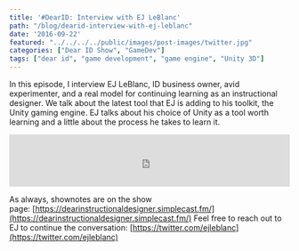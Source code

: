```yaml
---
title: '#DearID: Interview with EJ LeBlanc'
path: "/blog/dearid-interview-with-ej-leblanc"
date: '2016-09-22'
featured: "../../../../public/images/post-images/twitter.jpg"
categories: ["Dear ID Show", "GameDev"]
tags: ["dear id", "game development", "game engine", "Unity 3D"]
---
```


In this episode, I interview EJ LeBlanc, ID business owner, avid experimenter, and a real model for continuing learning as an instructional designer. We talk about the latest tool that EJ is adding to his toolkit, the Unity gaming engine. EJ talks about his choice of Unity as a tool worth learning and a little about the process he takes to learn it.

<iframe src="https://simplecast.com/e/44906?style=medium-light" width="100%" height="94px" frameborder="0" scrolling="no" seamless=""></iframe>

As always, shownotes are on the show page: [https://dearinstructionaldesigner.simplecast.fm/](https://dearinstructionaldesigner.simplecast.fm/) Feel free to reach out to EJ to continue the conversation: [https://twitter.com/ejleblanc](https://twitter.com/ejleblanc)
